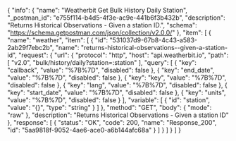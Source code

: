 {
  "info": {
    "name": "Weatherbit Get Bulk History Daily Station",
    "_postman_id": "e755f114-b4d5-4f3e-ac9e-441b6f3b432b",
    "description": "Returns Historical Observations - Given a station ID.",
    "schema": "https://schema.getpostman.com/json/collection/v2.0.0/"
  },
  "item": [
    {
      "name": "weather",
      "item": [
        {
          "id": "531037d9-67b8-4c43-a583-2ab29f7ebc2b",
          "name": "returns-historical-observations--given-a-station-id",
          "request": {
            "url": {
              "protocol": "http",
              "host": "api.weatherbit.io",
              "path": [
                "v2.0",
                "bulk/history/daily?station=:station"
              ],
              "query": [
                {
                  "key": "callback",
                  "value": "%7B%7D",
                  "disabled": false
                },
                {
                  "key": "end_date",
                  "value": "%7B%7D",
                  "disabled": false
                },
                {
                  "key": "key",
                  "value": "%7B%7D",
                  "disabled": false
                },
                {
                  "key": "lang",
                  "value": "%7B%7D",
                  "disabled": false
                },
                {
                  "key": "start_date",
                  "value": "%7B%7D",
                  "disabled": false
                },
                {
                  "key": "units",
                  "value": "%7B%7D",
                  "disabled": false
                }
              ],
              "variable": [
                {
                  "id": "station",
                  "value": "{}",
                  "type": "string"
                }
              ]
            },
            "method": "GET",
            "body": {
              "mode": "raw"
            },
            "description": "Returns Historical Observations - Given a station ID"
          },
          "response": [
            {
              "status": "OK",
              "code": 200,
              "name": "Response_200",
              "id": "5aa9818f-9052-4ae6-ace0-a6b144afc68a"
            }
          ]
        }
      ]
    }
  ]
}